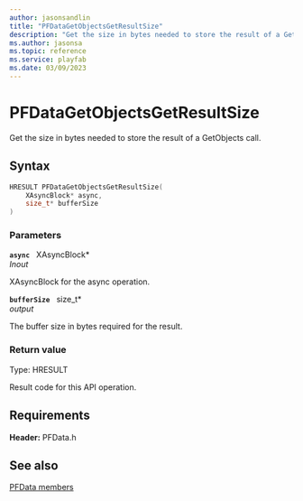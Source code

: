 ```yaml
---
author: jasonsandlin
title: "PFDataGetObjectsGetResultSize"
description: "Get the size in bytes needed to store the result of a GetObjects call."
ms.author: jasonsa
ms.topic: reference
ms.service: playfab
ms.date: 03/09/2023
---
```


# PFDataGetObjectsGetResultSize  

Get the size in bytes needed to store the result of a GetObjects call.  

## Syntax  
  
```cpp
HRESULT PFDataGetObjectsGetResultSize(  
    XAsyncBlock* async,  
    size_t* bufferSize  
)  
```  
  
### Parameters  
  
**`async`** &nbsp; XAsyncBlock*  
*_Inout_*  
  
XAsyncBlock for the async operation.  
  
**`bufferSize`** &nbsp; size_t*  
*output*  
  
The buffer size in bytes required for the result.  
  
  
### Return value
Type: HRESULT
  
Result code for this API operation.
  
  
## Requirements  
  
**Header:** PFData.h
  
## See also  
[PFData members](../pfdata_members.md)  

  
  
